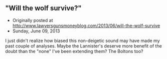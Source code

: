 ## "Will the wolf survive?"

 * Originally posted at http://www.lawyersgunsmoneyblog.com/2013/06/will-the-wolf-survive
 * Sunday, June 09, 2013

I just didn't realize how biased this non-deigetic sound may have made my past couple of analyses. Maybe the Lannister's deserve more benefit of the doubt than the "none" I've been extending them? The Boltons too?